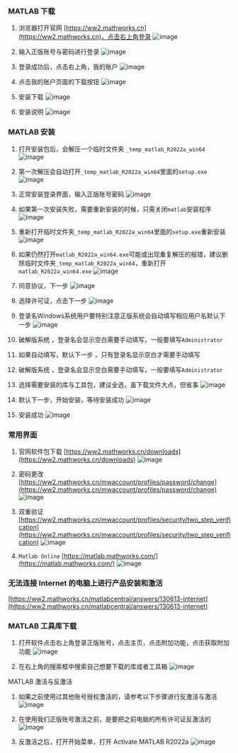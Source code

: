 ### MATLAB 下载

1. 浏览器打开官网 [https://ww2.mathworks.cn](https://ww2.mathworks.cn)，点击右上角登录
![image](https://mixfile.weijiajin.com/api/download/01.png?s=kD8rxd9rdfbtmNeLENa4zm4aK81SPjVrEusbfnzknflxKVI50ldUukwLGPZLWYldxzUSuR3WuawMYbcfH0G9DEZG2MeXtzojuyhGmcizUVW6wnnzAgwhIA3fdq5RezBWrPfI53jKEiiHuPfQGLA6NQZZty5c92s2fOVojTuLCGOPRyLItdL29LbPGK64FDwPBrysmFdUzckoBvPcQrVVnAKVEQ75Jcv6O4WSNgmKx5jp5IfmzkFpIJMZbzvDvi5QDmd759rpjKMuBBgsMyVlIrE3U0C1dR1pxdx45aNEBAFXoMkZNWTUDg9yvkl1eXNJWehG3vExcPjwgAwXOamYc5iMrL7zuNXHNOAauHmBJHOetM7mSNaNCjmfiXPkyb6)

2. 输入正版账号与密码进行登录
![image](https://github.com/user-attachments/assets/816d6085-c88f-46de-9497-019d67a67534)

3. 登录成功后，点击右上角，我的账户
![image](https://github.com/user-attachments/assets/294ddcd5-132f-4cf5-a9fb-c90577f1d482)

4. 点击我的账户页面的下载按钮
![image](https://github.com/user-attachments/assets/bfdca1f8-db43-4e1a-baef-93ef69a082ce)

5. 安装下载
![image](https://github.com/user-attachments/assets/35b747ef-23cd-4108-81a9-f20f607c3082)

6. 安装说明
![image](https://github.com/user-attachments/assets/13363d66-4c7e-496d-b009-bfc14645e79d)


### MATLAB 安装

1. 打开安装包后，会解压一个临时文件夹 `_temp_matlab_R2022a_win64`
![image](https://github.com/user-attachments/assets/62ae0b4d-f044-4caa-871b-4baf6348930e)

2. 第一次解压会自动打开`_temp_matlab_R2022a_win64`里面的`setup.exe`
![image](https://github.com/user-attachments/assets/067a08cb-f1bd-4dac-8e14-71818a4a3763)

3. 正常安装登录界面，输入正版账号密码
![image](https://github.com/user-attachments/assets/30a31095-e20e-4aad-a041-68844134e4f4)

4. 如果第一次安装失败，需要重新安装的时候，只需关闭`matlab`安装程序
![image](https://github.com/user-attachments/assets/68f9401b-14d1-4063-abd8-ae8239195e32)

5. 重新打开临时文件夹`_temp_matlab_R2022a_win64`里面的`setup.exe`重新安装
![image](https://github.com/user-attachments/assets/7b8d5881-012a-4041-9949-fb628181c72b)

6. 如果仍然打开`matlab_R2022a_win64.exe`可能或出现重复解压的报错，建议删除临时文件夹`_temp_matlab_R2022a_win64`，重新打开`matlab_R2022a_win64.exe`
![image](https://github.com/user-attachments/assets/f270798f-874d-4c85-9e4d-e8ab334dacbb)

7. 同意协议，下一步
![image](https://github.com/user-attachments/assets/07df7835-640f-4c0c-a56f-0f7046e66f3d)

8. 选择许可证，点击下一步
![image](https://github.com/user-attachments/assets/1bc06cc1-6b1d-4c9c-9fab-da959ca40eda)

9. 登录名Windows系统用户要特别注意正版系统会自动填写相应用户名默认下一步
![image](https://github.com/user-attachments/assets/f1205db5-2280-45d8-b8b8-916c1a469dea)

10. 破解版系统 ，登录名会显示空白需要手动填写，一般要填写`Administrator`

11. 如果自动填写，默认下一步 ，只有登录名显示空白才需要手动填写

12. 破解版系统 ，登录名会显示空白需要手动填写，一般要填写`Administrator`

13. 选择需要安装的库与工具包，建议全选，虽下载文件大点，但省事
![image](https://github.com/user-attachments/assets/4f4e60e6-320f-45d1-aafc-6580cf516705)

14. 默认下一步，开始安装，等待安装成功
![image](https://github.com/user-attachments/assets/5da3ab34-2378-443f-91e9-529d0902509d)

15. 安装成功
![image](https://github.com/user-attachments/assets/cd419238-e0d4-4e14-8d95-a9a867133d92)


### 常用界面 

1. 官网软件包下载
[https://ww2.mathworks.cn/downloads](https://ww2.mathworks.cn/downloads)
![image](https://github.com/user-attachments/assets/fe9f6eca-b616-43d1-9e2e-4558e3f385ae)

2. 密码更改
[https://ww2.mathworks.cn/mwaccount/profiles/password/change](https://ww2.mathworks.cn/mwaccount/profiles/password/change)
![image](https://github.com/user-attachments/assets/664f746f-5b80-410f-aba4-19d0936cfba7)

3. 双重验证
[https://ww2.mathworks.cn/mwaccount/profiles/security/two_step_verification](https://ww2.mathworks.cn/mwaccount/profiles/security/two_step_verification)
![image](https://github.com/user-attachments/assets/35df31b4-d0ea-45ff-b3f1-42e901308b60)

4. `Matlab Online`
[https://matlab.mathworks.com/](https://matlab.mathworks.com/)
![image](https://github.com/user-attachments/assets/96131df7-a0fe-4d26-9736-f538d1eab4a4)

### 无法连接 Internet 的电脑上进行产品安装和激活
[https://ww2.mathworks.cn/matlabcentral/answers/130613-internet](https://ww2.mathworks.cn/matlabcentral/answers/130613-internet)

### MATLAB 工具库下载

1. 打开软件点击右上角登录正版账号，点击主页，点击附加功能，点击获取附加功能
![image](https://github.com/user-attachments/assets/999b7bd0-29f3-4b7b-8846-9b5678ea63c4)

2. 在右上角的搜索框中搜索自己想要下载的库或者工具箱
![image](https://github.com/user-attachments/assets/d14c01b1-64cf-453c-960a-7dd146fece27)

MATLAB 激活与反激活

1. 如果之前使用过其他账号授权激活的，请参考以下步骤进行反激活与激活
![image](https://github.com/user-attachments/assets/c912f216-c58b-48b7-a90f-da4fa9acde1a)

2. 在使用我们正版账号激活之前，是要把之前电脑的所有许可证反激活的
![image](https://github.com/user-attachments/assets/28ae997a-9df6-43ce-9189-91ebd6fe3dad)

3. 反激活之后，打开开始菜单，打开 Activate MATLAB R2022a
![image](https://github.com/user-attachments/assets/846be8cc-a663-4366-b24e-ac7ce500636c)
